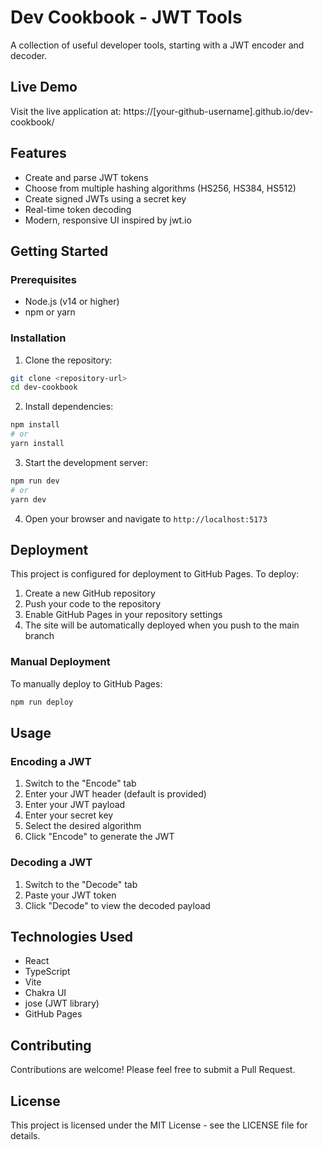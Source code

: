 # Dev Cookbook - JWT Tools

A collection of useful developer tools, starting with a JWT encoder and decoder.

## Live Demo

Visit the live application at: https://[your-github-username].github.io/dev-cookbook/

## Features

- Create and parse JWT tokens
- Choose from multiple hashing algorithms (HS256, HS384, HS512)
- Create signed JWTs using a secret key
- Real-time token decoding
- Modern, responsive UI inspired by jwt.io

## Getting Started

### Prerequisites

- Node.js (v14 or higher)
- npm or yarn

### Installation

1. Clone the repository:
```bash
git clone <repository-url>
cd dev-cookbook
```

2. Install dependencies:
```bash
npm install
# or
yarn install
```

3. Start the development server:
```bash
npm run dev
# or
yarn dev
```

4. Open your browser and navigate to `http://localhost:5173`

## Deployment

This project is configured for deployment to GitHub Pages. To deploy:

1. Create a new GitHub repository
2. Push your code to the repository
3. Enable GitHub Pages in your repository settings
4. The site will be automatically deployed when you push to the main branch

### Manual Deployment

To manually deploy to GitHub Pages:

```bash
npm run deploy
```

## Usage

### Encoding a JWT

1. Switch to the "Encode" tab
2. Enter your JWT header (default is provided)
3. Enter your JWT payload
4. Enter your secret key
5. Select the desired algorithm
6. Click "Encode" to generate the JWT

### Decoding a JWT

1. Switch to the "Decode" tab
2. Paste your JWT token
3. Click "Decode" to view the decoded payload

## Technologies Used

- React
- TypeScript
- Vite
- Chakra UI
- jose (JWT library)
- GitHub Pages

## Contributing

Contributions are welcome! Please feel free to submit a Pull Request.

## License

This project is licensed under the MIT License - see the LICENSE file for details. 